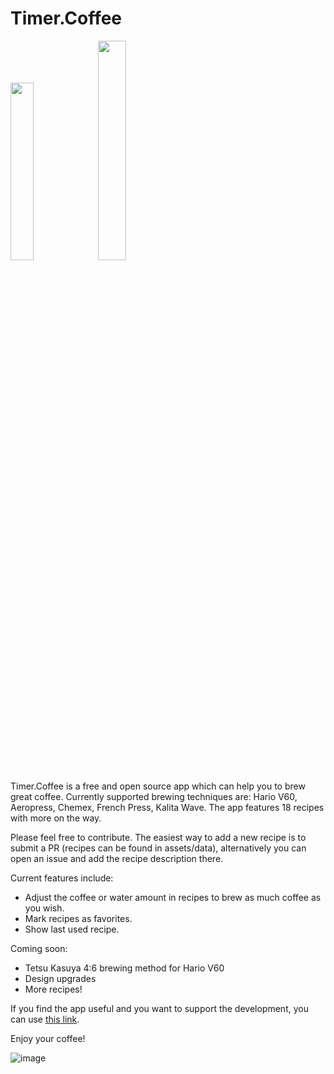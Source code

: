 # Timer.Coffee

[<img src="https://www.timer.coffee/images/app-store-badge.png" width="27%">](https://apple.co/42WfmtI) [<img src="https://www.timer.coffee/images/web-app-badge.png" width="30%">](https://app.timer.coffee)

Timer.Coffee is a free and open source app which can help you to brew great coffee. Currently supported brewing techniques are: Hario V60, Aeropress, Chemex, French Press, Kalita Wave. The app features 18 recipes with more on the way.

Please feel free to contribute. The easiest way to add a new recipe is to submit a PR (recipes can be found in assets/data), alternatively you can open an issue and add the recipe description there.

Current features include:
- Adjust the coffee or water amount in recipes to brew as much coffee as you wish.
- Mark recipes as favorites.
- Show last used recipe.

Coming soon:
- Tetsu Kasuya 4:6 brewing method for Hario V60
- Design upgrades
- More recipes!

If you find the app useful and you want to support the development, you can use [this link](https://www.buymeacoffee.com/timercoffee).

Enjoy your coffee!

![image](https://www.timer.coffee/images/body-image.webp)

